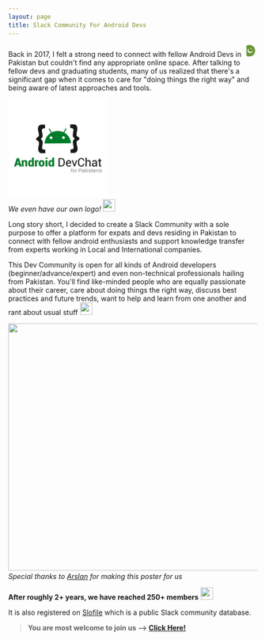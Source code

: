 ```yaml
---
layout: page
title: Slack Community For Android Devs
---
```


Back in 2017, I felt a strong need to connect with fellow Android Devs in <img src="/img/pakistan-flag.png" width="25" height="25"> Pakistan but couldn't find any appropriate online space. After talking to fellow devs and graduating students, many of us realized that there's a significant gap when it comes to care for "doing things the right way" and being aware of latest approaches and tools.

<img src="/img/pages/android-devchat-slack/AndDevChat-Logo.png" width="200" height="200"><br>
*We even have our own logo! <img src="https://emojipedia-us.s3.amazonaws.com/thumbs/240/google/119/victory-hand_270c.png" width="25" height="25">*

Long story short, I decided to create a Slack Community with a sole purpose to offer a platform for expats and devs residing in Pakistan to connect with fellow android enthusiasts and support knowledge transfer from experts working in Local and International companies. 

This Dev Community is open for all kinds of Android developers (beginner/advance/expert) and even non-technical professionals hailing from Pakistan. You'll find like-minded people who are equally passionate about their career, care about doing things the right way, discuss best practices and future trends, want to help and learn from one another and rant about usual stuff <img src="https://emojipedia-us.s3.amazonaws.com/thumbs/240/google/119/smiling-face-with-smiling-eyes_1f60a.png" width="25" height="25">

<img src="https://i.imgur.com/gyTLZyH.png" width="600" height="500"><br>
*Special thanks to [Arslan](https://designbyark.com/) for making this poster for us*


**After roughly 2+ years, we have reached 250+ members** <img src="https://emojipedia-us.s3.amazonaws.com/thumbs/120/google/119/rocket_1f680.png" width="25" height="25">

It is also registered on [Slofile](https://slofile.com/slack/androiddevs-pakistan) which is a public Slack community database.

> **You are most welcome to join us --> [Click Here!](https://slack-androidpak-landingpage.herokuapp.com/)**


